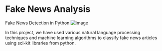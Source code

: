 # Fake News Analysis
Fake News Detection in Python
![image](https://github.com/shivangii2007/Fake-News-Analysis/assets/143331079/6d9449a8-9830-4e0f-bb09-6554a6a0d6b2)



In this project, we have used various natural language processing techniques and machine learning algorithms to classify fake news articles using sci-kit libraries from python.
